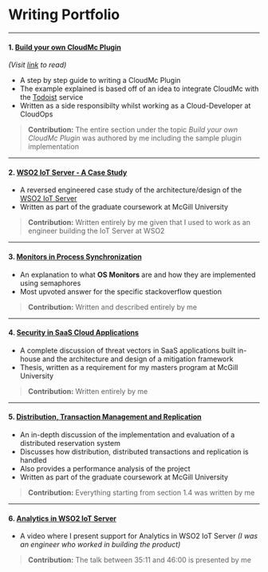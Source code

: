 # Writing Portfolio
---
#### 1. [Build your own CloudMc Plugin](https://cloudops.github.io/cloudmc-docs/#/custom_plugin/getting_started)
_(Visit [link](https://cloudops.github.io/cloudmc-docs/#/custom_plugin/getting_started) to read)_
- A step by step guide to writing a CloudMc Plugin
- The example explained is based off of an idea to integrate CloudMc with the [Todoist](https://todoist.com) service
- Written as a side responsibilty whilst working as a Cloud-Developer at CloudOps
> **Contribution:** The entire section under the topic _Build your own CloudMc Plugin_ was authored by me including the sample plugin implementation
---

#### 2. [WSO2 IoT Server - A Case Study](https://github.com/Shabirmean/writing-portfolio/blob/master/WSO2IoTServer.pdf)
- A reversed engineered case study of the architecture/design of the [WSO2 IoT Server](https://wso2.com/iot/)
- Written as part of the graduate coursework at McGill University
> **Contribution:** Written entirely by me given that I used to work as an engineer building the IoT Server at WSO2
---

#### 3. [Monitors in Process Synchronization](https://stackoverflow.com/questions/46919797/why-is-a-monitor-implemented-in-terms-of-semaphores-this-way/50960905#50960905)
- An explanation to what **OS Monitors** are and how they are implemented using semaphores
- Most upvoted answer for the specific stackoverflow question
> **Contribution:** Written and described entirely by me 
---

#### 4. [Security in SaaS Cloud Applications](https://github.com/Shabirmean/writing-portfolio/blob/master/SaaSAppSecurity.pdf)
- A complete discussion of threat vectors in SaaS applications built in-house and the architecture and design of a mitigation framework
- Thesis, written as a requirement for my masters program at McGill University
> **Contribution:** Written entirely by me 
---

#### 5. [Distribution, Transaction Management and Replication](https://github.com/Shabirmean/writing-portfolio/blob/master/DistributedSystems.pdf)
- An in-depth discussion of the implementation and evaluation of a distributed reservation system
- Discusses how distribution, distributed transactions and replication is handled
- Also provides a performance analysis of the project
- Written as part of the graduate coursework at McGill University
> **Contribution:** Everything starting from section 1.4 was written by me
---

#### 6. [Analytics in WSO2 IoT Server](https://youtu.be/F4Ss5SU_VGM?t=2111)
- A video where I present support for Analytics in WSO2 IoT Server _(I was an engineer who worked in building the product)_
> **Contribution:** The talk between 35:11 and 46:00 is presented by me

